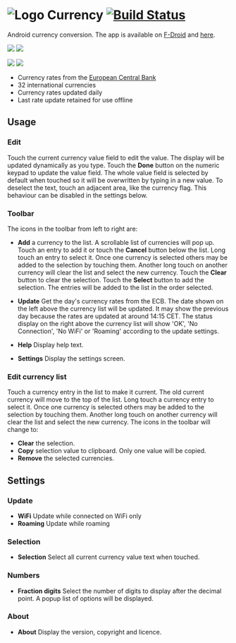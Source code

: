 # ![Logo](src/main/res/drawable-mdpi/ic_launcher.png) Currency [![Build Status](https://travis-ci.org/billthefarmer/currency.svg?branch=master)](https://travis-ci.org/billthefarmer/currency)

Android currency conversion. The app is available on [F-Droid](https://f-droid.org/repository/browse/?fdid=org.billthefarmer.currency) and [here](https://github.com/billthefarmer/currency/releases).

![](https://raw.githubusercontent.com/billthefarmer/billthefarmer.github.io/master/images/currency/currency.png) ![](https://raw.githubusercontent.com/billthefarmer/billthefarmer.github.io/master/images/currency/choose.png)

![](https://raw.githubusercontent.com/billthefarmer/billthefarmer.github.io/master/images/currency/settings.png) ![](https://raw.githubusercontent.com/billthefarmer/billthefarmer.github.io/master/images/currency/about.png)

 * Currency rates from the [European Central Bank](http://www.ecb.europa.eu/stats/exchange/eurofxref/html/index.en.html)
 * 32 international currencies
 * Currency rates updated daily
 * Last rate update retained for use offline

## Usage
### Edit

Touch the current currency value field to edit the value. The display
will be updated dynamically as you type. Touch the **Done** button on
the numeric keypad to update the value field.  The whole value field
is selected by default when touched so it will be overwritten by
typing in a new value. To deselect the text, touch an adjacent area,
like the currency flag. This behaviour can be disabled in the settings
below.

### Toolbar

The icons in the toolbar from left to right are:

* **Add** a currency to the list. A scrollable list of currencies will
   pop up. Touch an entry to add it or touch the **Cancel** button
   below the list. Long touch an entry to select it. Once one currency
   is selected others may be added to the selection by touching
   them. Another long touch on another currency will clear the list
   and select the new currency. Touch the **Clear** button to clear
   the selection. Touch the **Select** button to add the
   selection. The entries will be added to the list in the order
   selected.

* **Update** Get the day's currency rates from the ECB. The date shown
  on the left above the currency list will be updated. It may show the
  previous day because the rates are updated at around 14:15 CET. The
  status display on the right above the currency list will show 'OK',
  'No Connection', 'No WiFi' or 'Roaming' according to the update
  settings.

* **Help** Display help text.
* **Settings** Display the settings screen.

### Edit currency list
Touch a currency entry in the list to make it current. The old current
currency will move to the top of the list. Long touch a currency entry
to select it. Once one currency is selected others may be added to the
selection by touching them. Another long touch on another currency
will clear the list and select the new currency. The icons in the
toolbar will change to:

* **Clear** the selection.
* **Copy** selection value to clipboard. Only one value will be copied.
* **Remove** the selected currencies.

## Settings

### Update

* **WiFi** Update while connected on WiFi only
* **Roaming** Update while roaming

### Selection

* **Selection** Select all current currency value text when touched.
  
### Numbers
 
* **Fraction digits** Select the number of digits to display after the
  decimal point. A popup list of options will be displayed.
	
### About

* **About** Display the version, copyright and licence.
